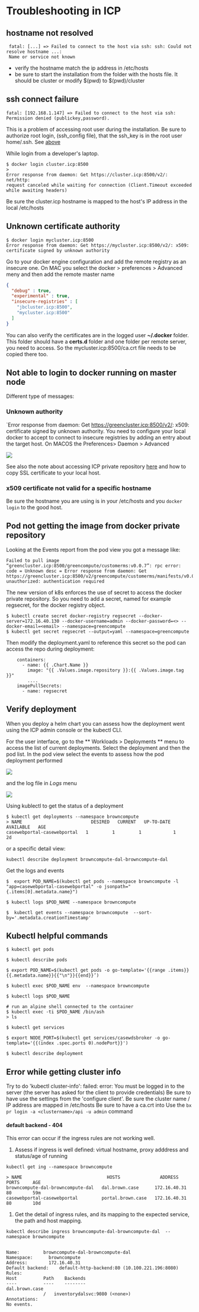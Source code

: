# Troubleshooting in ICP

## hostname not resolved
  ```
   fatal: [...] => Failed to connect to the host via ssh: ssh: Could not resolve hostname ...:
   Name or service not known
  ```
  * verify the hostname match the ip address in /etc/hosts
  * be sure to start the installation from the folder with the hosts file. It should be cluster or modify $(pwd) to $(pwd)/cluster

## ssh connect failure
  ```
  fatal: [192.168.1.147] => Failed to connect to the host via ssh:
  Permission denied (publickey,password).
  ```
This is a problem of accessing root user during the installation. Be sure to authorize root login, (ssh_config file), that the ssh_key is in the root user home/.ssh. See [above](#ubuntu-specifics)


While login from a developer's laptop.
```
$ docker login cluster.icp:8500
>
Error response from daemon: Get https://cluster.icp:8500/v2/: net/http:
request canceled while waiting for connection (Client.Timeout exceeded while awaiting headers)
```
Be sure the cluster.icp hostname is mapped to the host's IP address in the local /etc/hosts

## Unknown certificate authority
```
$ docker login mycluster.icp:8500
Error response from daemon: Get https://mycluster.icp:8500/v2/: x509: certificate signed by unknown authority
```

Go to your docker engine configuration and add the remote registry as an insecure one. On MAC you select the docker > preferences > Advanced meny and then add the remote master name
```json
{
  "debug" : true,
  "experimental" : true,
  "insecure-registries" : [
    "jbcluster.icp:8500",
    "mycluster.icp:8500"
  ]
}
```

You can also verify the certificates are in the logged user **~/.docker** folder. This folder should have a **certs.d** folder and one folder per remote server, you need to access. So the mycluster.icp:8500/ca.crt file needs to be copied there too.

## Not able to login to docker running on master node
Different type of messages:
### Unknown authority
`Error response from daemon: Get https://greencluster.icp:8500/v2/: x509: certificate signed by unknown authority.
You need to configure your local docker to accept to connect to insecure registries by adding an entry about the target host.
On MACOS the Preferences> Daemon > Advanced   

![](docker-pref-insecure-reg.png)


See also the note about accessing ICP private repository [here](https://github.com/ibm-cloud-architecture/refarch-cognitive/tree/master/docs/ICP#access-to-icp-private-docker-repository) and how to copy SSL certificate to your local host.

### x509 certificate not valid for a specific hostname
Be sure the hostname you are using is in your /etc/hosts and you `docker login` to the good host.

## Pod not getting the image from docker private repository
Looking at the Events report from the pod view you got a message like:
```
Failed to pull image “greencluster.icp:8500/greencompute/customerms:v0.0.7”: rpc error: code = Unknown desc = Error response from daemon: Get https://greencluster.icp:8500/v2/greencompute/customerms/manifests/v0.0.7: unauthorized: authentication required
```

The new version of k8s enforces the use of secret to access the docker private repository. So you need to add a secret, named for example regsecret, for the docker registry object.
```
$ kubectl create secret docker-registry regsecret --docker-server=172.16.40.130 --docker-username=admin --docker-password=<> --docker-email=<email> --namespace=greencompute
$ kubectl get secret regsecret --output=yaml --namespace=greencompute
```
Then modify the deployment.yaml to reference this secret so the pod can access the repo during deployment:
```  spec:
    containers:
      - name: {{ .Chart.Name }}
        image: "{{ .Values.image.repository }}:{{ .Values.image.tag }}"
        ....
    imagePullSecrets:
      - name: regsecret
```

## Verify deployment
When you deploy a helm chart you can assess how the deployment went using the ICP admin console or the kubectl CLI.

For the user interface, go to the ** Workloads > Deployments ** menu to access the list of current deployments. Select the deployment and then the pod list.
In the pod view select the events to assess how the pod deployment performed

![](icp-pod-events.png)

and the log file in *Logs* menu

![](icp-pod-logs.png)

Using kublectl to get the status of a deployment
```
$ kubectl get deployments --namespace browncompute
> NAME                          DESIRED   CURRENT   UP-TO-DATE   AVAILABLE   AGE
casewebportal-casewebportal   1         1         1            1           2d

```
or a specific detail view:
```
kubectl describe deployment browncompute-dal-browncompute-dal
```

Get the logs and events
```
$  export POD_NAME=$(kubectl get pods --namespace browncompute -l "app=casewebportal-casewebportal" -o jsonpath="{.items[0].metadata.name}")

$ kubectl logs $POD_NAME --namespace browncompute

$  kubectl get events --namespace browncompute  --sort-by='.metadata.creationTimestamp'
```

## Kubectl helpful commands
```
$ kubectl get pods

$ kubectl describe pods

$ export POD_NAME=$(kubectl get pods -o go-template='{{range .items}}{{.metadata.name}}{{"\n"}}{{end}}’)

$ kubectl exec $POD_NAME env  --namespace browncompute

$ kubectl logs $POD_NAME

# run an alpine shell connected to the container
$ kubectl exec -ti $POD_NAME /bin/ash
> ls

$ kubectl get services

$ export NODE_PORT=$(kubectl get services/casewdsbroker -o go-template='{{(index .spec.ports 0).nodePort}}')

$ kubectl describe deployment
```

## Error while getting cluster info
Try to do 'kubectl cluster-info': failed: error: You must be logged in to the server (the server has asked for the client to provide credentials)
Be sure to have use the settings from the 'configure client'.
Be sure the cluster name / IP address are mapped in /etc/hosts
Be sure to have a ca.crt into
Use the `bx pr login -a <clustername>/api -u admin` command


#### default backend - 404
This error can occur if the ingress rules are not working well.

1. Assess if ingress is well defined: virtual hostname, proxy adddress and status/age of running
  ```
  kubectl get ing --namespace browncompute

  > NAME                                HOSTS               ADDRESS        PORTS     AGE
browncompute-dal-browncompute-dal   dal.brown.case      172.16.40.31   80        59m
casewebportal-casewebportal         portal.brown.case   172.16.40.31   80        10d
  ```

  1. Get the detail of ingress rules, and its mapping to the expected service, the path and host mapping.
  ```
  kubectl describe ingress browncompute-dal-browncompute-dal  --namespace browncompute


  Name:			browncompute-dal-browncompute-dal
Namespace:		browncompute
Address:		172.16.40.31
Default backend:	default-http-backend:80 (10.100.221.196:8080)
Rules:
  Host			Path	Backends
  ----			----	--------
  dal.brown.case
    			/ 	inventorydalsvc:9080 (<none>)
Annotations:
No events.
  ```

